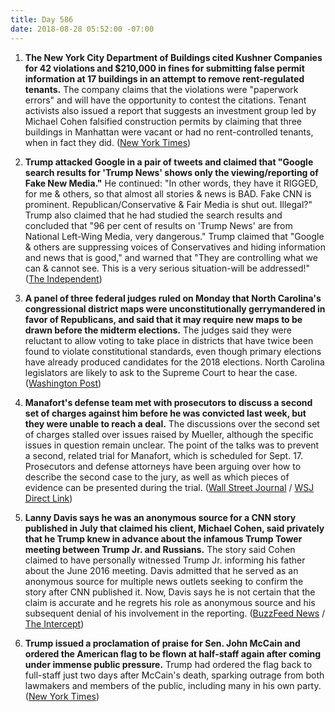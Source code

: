 ```yaml
---
title: Day 586
date: 2018-08-28 05:52:00 -07:00
---
```


1. **The New York City Department of Buildings cited Kushner Companies for 42 violations and $210,000 in fines for submitting false permit information at 17 buildings in an attempt to remove rent-regulated tenants.** The company claims that the violations were "paperwork errors" and will have the opportunity to contest the citations. Tenant activists also issued a report that suggests an investment group led by Michael Cohen falsified construction permits by claiming that three buildings in Manhattan were vacant or had no rent-controlled tenants, when in fact they did. ([New York Times](https://www.nytimes.com/2018/08/27/nyregion/kushner-cohen-rent-regulated-tenants.html))

2. **Trump attacked Google in a pair of tweets and claimed that "Google search results for 'Trump News' shows only the viewing/reporting of Fake New Media."** He continued: "In other words, they have it RIGGED, for me & others, so that almost all stories & news is BAD. Fake CNN is prominent. Republican/Conservative & Fair Media is shut out. Illegal?" Trump also claimed that he had studied the search results and concluded that "96 per cent of results on 'Trump News' are from National Left-Wing Media, very dangerous." Trump claimed that "Google & others are suppressing voices of Conservatives and hiding information and news that is good," and warned that "They are controlling what we can & cannot see. This is a very serious situation-will be addressed!" ([The Independent](https://www.independent.co.uk/life-style/gadgets-and-tech/news/trump-news-google-search-results-twitter-rigged-us-president-a8510736.html))

3. **A panel of three federal judges ruled on Monday that North Carolina's congressional district maps were unconstitutionally gerrymandered in favor of Republicans, and said that it may require new maps to be drawn before the midterm elections.** The judges said they were reluctant to allow voting to take place in districts that have twice been found to violate constitutional standards, even though primary elections have already produced candidates for the 2018 elections. North Carolina legislators are likely to ask to the Supreme Court to hear the case. ([Washington Post](https://www.washingtonpost.com/politics/courts_law/2018/08/27/fc04e066-aa46-11e8-b1da-ff7faa680710_story.html?utm_term=.9c2cb6ef47b6))

4. **Manafort's defense team met with prosecutors to discuss a second set of charges against him before he was convicted last week, but they were unable to reach a deal.** The discussions over the second set of charges stalled over issues raised by Mueller, although the specific issues in question remain unclear. The point of the talks was to prevent a second, related trial for Manafort, which is scheduled for Sept. 17. Prosecutors and defense attorneys have been arguing over how to describe the second case to the jury, as well as which pieces of evidence can be presented during the trial. ([Wall Street Journal](https://outline.com/pTgSZZ) / [WSJ Direct Link](http://www.wsj.com/articles/manafort-sought-deal-in-next-trial-but-talks-broke-down-1535404819))

5. **Lanny Davis says he was an anonymous source for a CNN story published in July that claimed his client, Michael Cohen, said privately that he Trump knew in advance about the infamous Trump Tower meeting between Trump Jr. and Russians.** The story said Cohen claimed to have personally witnessed Trump Jr. informing his father about the June 2016 meeting. Davis admitted that he served as an anonymous source for multiple news outlets seeking to confirm the story after CNN published it. Now, Davis says he is not certain that the claim is accurate and he regrets his role as anonymous source and his subsequent denial of his involvement in the reporting. ([BuzzFeed News](https://www.buzzfeednews.com/article/stevenperlberg/lanny-davis-cnn-trump-tower-story) / [The Intercept](https://theintercept.com/2018/08/28/cnn-credibly-accused-of-lying-to-its-audience-about-a-key-claim-in-its-blockbuster-cohen-story-refuses-to-comment/))

6. **Trump issued a proclamation of praise for Sen. John McCain and ordered the American flag to be flown at half-staff again after coming under immense public pressure.** Trump had ordered the flag back to full-staff just two days after McCain's death, sparking outrage from both lawmakers and members of the public, including many in his own party. ([New York Times](https://www.nytimes.com/2018/08/27/us/politics/flag-half-staff-mccain-trump.html))